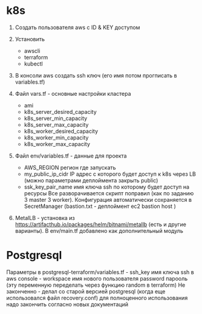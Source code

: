 # k8s
1. Создать пользователя aws с ID & KEY доступом
2. Установить 
    - awscli
    - terraform
    - kubectl
3. В консоли aws создать ssh ключ (его имя потом прогписать в variables.tf)
4. Файл vars.tf - основные настройки кластера
    - ami
    - k8s_server_desired_capacity
    - k8s_server_min_capacity
    - k8s_server_max_capacity
    - k8s_worker_desired_capacity
    - k8s_worker_min_capacity
    - k8s_worker_max_capacity
5. Файл env/variables.tf - данные для проекта
    - AWS_REGION регион где запускать
    - my_public_ip_cidr IP адрес с которого будет доступ к k8s через LB (можно параметрами деплоймента закрыть public)
    - ssk_key_pair_name имя ключа ssh по которому будет доступ на ресурсы
Все разворачивается скрипт поправил (как по заданию 3 master 3 worker). Конфигурация автоматически сохраняется в SecretManager
(bastion.txt - деплоймент ec2 bastion host )

6. MetalLB - установка из https://artifacthub.io/packages/helm/bitnami/metallb (есть и другие варианты). В env/main.tf добавлено как дополнительный модуль



# Postgresql
Параметры в postgresql-terraform/variables.tf
    - ssh_key имя ключа ssh в aws console
    - workspace имя нового пользователя password парооль (эту переменную переделать через функцию random в terraform)
Не законченно - делал со старой версией postgresql (когда еще использовался файл recovery.conf) для полноценного использования надо закончить согласно  новых документаций
